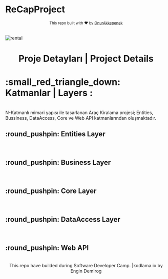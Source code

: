 # ReCapProject 
<div align="center">
  <sub>This repo built with ❤︎ by
    <a href="https://github.com/OnurAkkepenekk">OnurAkkepenek
    </a>
  </sub>
</div>
<br /> 


![rental](https://user-images.githubusercontent.com/61885344/109124636-32ecac00-775c-11eb-93a9-dd9481ea00cc.jpg)

<h1 align="center"> Proje Detayları | Project Details  </h1>
<h1 > :small_red_triangle_down: Katmanlar | Layers : <br> </h1> <br>
N-Katmanlı mimari yapısı ile tasarlanan Araç Kiralama projesi; Entities, Bussiness, DataAccess, Core ve Web API katmanlarından oluşmaktadır.

<h2 >  :round_pushpin: Entities Layer <br> </h2> <br> 

<h2 >  :round_pushpin: Business Layer <br> </h2> <br> 

<h2 >  :round_pushpin: Core Layer <br> </h2> <br> 

<h2 >  :round_pushpin: DataAccess Layer <br> </h2> <br> 

<h2 >  :round_pushpin: Web API <br> </h2> <br> 


<div align="center"> This repo have builded during Software Developer Camp. |kodlama.io by Engin Demirog</div> 
